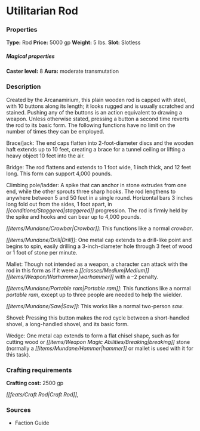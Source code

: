 ﻿---
Title: "Utilitarian Rod"
Type: "Rod"
Price: "5000 gp"
Weight: "5 lbs."
Slot: "Slotless"
Caster level: "8"
Aura: "moderate transmutation"
Description: |
  "Created by the Arcanamirium, this plain wooden rod is capped with steel, with 10 buttons along its length; it looks rugged and is usually scratched and stained. Pushing any of the buttons is an action equivalent to drawing a weapon. Unless otherwise stated, pressing a button a second time reverts the rod to its basic form. The following functions have no limit on the number of times they can be employed.
  _Brace/jack_: The end caps flatten into 2-foot-diameter discs and the wooden haft extends up to 10 feet, creating a brace for a tunnel ceiling or lifting a heavy object 10 feet into the air.
  _Bridge_: The rod flattens and extends to 1 foot wide, 1 inch thick, and 12 feet long. This form can support 4,000 pounds.
  _Climbing pole/ladder_: A spike that can anchor in stone extrudes from one end, while the other sprouts three sharp hooks. The rod lengthens to anywhere between 5 and 50 feet in a single round. Horizontal bars 3 inches long fold out from the sides, 1 foot apart, in staggered progression. The rod is firmly held by the spike and hooks and can bear up to 4,000 pounds.
  _Crowbar_: This functions like a normal crowbar.
  _Drill_: One metal cap extends to a drill-like point and begins to spin, easily drilling a 3-inch-diameter hole through 3 feet of wood or 1 foot of stone per minute.
  _Mallet_: Though not intended as a weapon, a character can attack with the rod in this form as if it were a Medium warhammer with a –2 penalty.
  _Portable ram_: This functions like a normal portable ram, except up to three people are needed to help the wielder.
  _Saw_: This works like a normal two-person saw.
  _Shovel_: Pressing this button makes the rod cycle between a short-handled shovel, a long-handled shovel, and its basic form.
  _Wedge_: One metal cap extends to form a flat chisel shape, such as for cutting wood or breaking stone (normally a hammer or mallet is used with it for this task)."
Crafting cost: "2500 gp"
Sources: "['Faction Guide']"
---

# Utilitarian Rod

### Properties

**Type:** Rod **Price:** 5000 gp **Weight:** 5 lbs. **Slot:** Slotless

##### Magical properties

**Caster level:** 8 **Aura:** moderate transmutation

### Description

Created by the Arcanamirium, this plain wooden rod is capped with steel, with 10 buttons along its length; it looks rugged and is usually scratched and stained. Pushing any of the buttons is an action equivalent to drawing a weapon. Unless otherwise stated, pressing a button a second time reverts the rod to its basic form. The following functions have no limit on the number of times they can be employed.

Brace/jack: The end caps flatten into 2-foot-diameter discs and the wooden haft extends up to 10 feet, creating a brace for a tunnel ceiling or lifting a heavy object 10 feet into the air.

Bridge: The rod flattens and extends to 1 foot wide, 1 inch thick, and 12 feet long. This form can support 4,000 pounds.

Climbing pole/ladder: A spike that can anchor in stone extrudes from one end, while the other sprouts three sharp hooks. The rod lengthens to anywhere between 5 and 50 feet in a single round. Horizontal bars 3 inches long fold out from the sides, 1 foot apart, in _[[conditions/Staggered|staggered]]_ progression. The rod is firmly held by the spike and hooks and can bear up to 4,000 pounds.

_[[items/Mundane/Crowbar|Crowbar]]_: This functions like a normal _crowbar_.

_[[items/Mundane/Drill|Drill]]_: One metal cap extends to a drill-like point and begins to spin, easily drilling a 3-inch-diameter hole through 3 feet of wood or 1 foot of stone per minute.

Mallet: Though not intended as a weapon, a character can attack with the rod in this form as if it were a _[[classes/Medium|Medium]]_ _[[items/Weapon/Warhammer|warhammer]]_ with a –2 penalty.

_[[items/Mundane/Portable ram|Portable ram]]_: This functions like a normal _portable ram_, except up to three people are needed to help the wielder.

_[[items/Mundane/Saw|Saw]]_: This works like a normal two-person _saw_.

Shovel: Pressing this button makes the rod cycle between a short-handled shovel, a long-handled shovel, and its basic form.

Wedge: One metal cap extends to form a flat chisel shape, such as for cutting wood or _[[items/Weapon Magic Abilities/Breaking|breaking]]_ stone (normally a _[[items/Mundane/Hammer|hammer]]_ or mallet is used with it for this task).

### Crafting requirements

**Crafting cost:** 2500 gp

_[[feats/Craft Rod|Craft Rod]]_,

### Sources

* Faction Guide